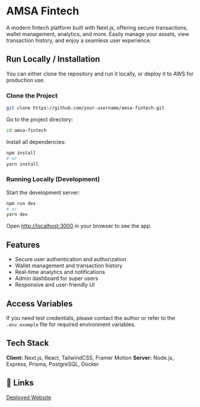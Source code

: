 # AMSA Fintech

A modern fintech platform built with Next.js, offering secure transactions, wallet management, analytics, and more. Easily manage your assets, view transaction history, and enjoy a seamless user experience.

## Run Locally / Installation

You can either clone the repository and run it locally, or deploy it to AWS for production use.

### Clone the Project

```bash
git clone https://github.com/your-username/amsa-fintech.git
```

Go to the project directory:

```bash
cd amsa-fintech
```

Install all dependencies:

```bash
npm install
# or
yarn install
```

### Running Locally (Development)

Start the development server:

```bash
npm run dev
# or
yarn dev
```

Open [http://localhost:3000](http://localhost:3000) in your browser to see the app.


## Features

- Secure user authentication and authorization
- Wallet management and transaction history
- Real-time analytics and notifications
- Admin dashboard for super users
- Responsive and user-friendly UI

## Access Variables

If you need test credentials, please contact the author or refer to the `.env.example` file for required environment variables.

## Tech Stack

**Client:** Next.js, React, TailwindCSS, Framer Motion
**Server:** Node.js, Express, Prisma, PostgreSQL, Docker

## 🔗 Links

[Deployed Website](https://amsa-fintech.vercel.app/)
